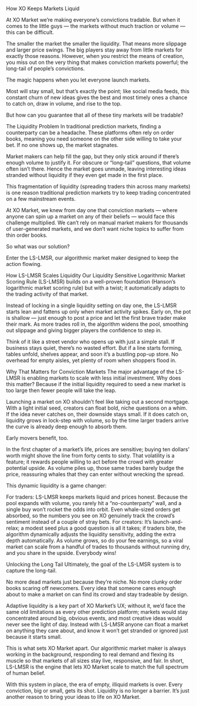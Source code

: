 How XO Keeps Markets Liquid


At XO Market we’re making everyone’s convictions tradable. But when it comes to the little guys — the markets without much traction or volume — this can be difficult.

The smaller the market the smaller the liquidity. That means more slippage and larger price swings. The big players stay away from little markets for exactly those reasons. However, when you restrict the means of creation, you miss out on the very thing that makes conviction markets powerful; the long-tail of people’s convictions.

The magic happens when you let everyone launch markets.

Most will stay small, but that’s exactly the point; like social media feeds, this constant churn of new ideas gives the best and most timely ones a chance to catch on, draw in volume, and rise to the top.

But how can you guarantee that all of these tiny markets will be tradable?

The Liquidity Problem
In traditional prediction markets, finding a counterparty can be a headache. These platforms often rely on order books, meaning you need someone on the other side willing to take your bet. If no one shows up, the market stagnates.

Market makers can help fill the gap, but they only stick around if there’s enough volume to justify it. For obscure or “long-tail” questions, that volume often isn’t there. Hence the market goes unmade, leaving interesting ideas stranded without liquidity if they even get made in the first place.

This fragmentation of liquidity (spreading traders thin across many markets) is one reason traditional prediction markets try to keep trading concentrated on a few mainstream events.

At XO Market, we knew from day one that conviction markets — where anyone can spin up a market on any of their beliefs — would face this challenge multiplied. We can’t rely on manual market makers for thousands of user-generated markets, and we don’t want niche topics to suffer from thin order books.

So what was our solution?

Enter the LS-LMSR, our algorithmic market maker designed to keep the action flowing.

How LS-LMSR Scales Liquidity
Our Liquidity Sensitive Logarithmic Market Scoring Rule (LS-LMSR) builds on a well-proven foundation (Hanson’s logarithmic market scoring rule) but with a twist; it automatically adapts to the trading activity of that market.

Instead of locking in a single liquidity setting on day one, the LS-LMSR starts lean and fattens up only when market activity spikes. Early on, the pot is shallow — just enough to post a price and let the first brave trader make their mark. As more trades roll in, the algorithm widens the pool, smoothing out slippage and giving bigger players the confidence to step in.

Think of it like a street vendor who opens up with just a simple stall. If business stays quiet, there’s no wasted effort. But if a line starts forming, tables unfold, shelves appear, and soon it’s a bustling pop-up store. No overhead for empty aisles, yet plenty of room when shoppers flood in.

Why That Matters for Conviction Markets
The major advantage of the LS-LMSR is enabling markets to scale with less initial investment. Why does this matter? Because if the initial liquidity required to seed a new market is too large then fewer people will take the leap.

Launching a market on XO shouldn’t feel like taking out a second mortgage. With a light initial seed, creators can float bold, niche questions on a whim. If the idea never catches on, their downside stays small. If it does catch on, liquidity grows in lock-step with volume, so by the time larger traders arrive the curve is already deep enough to absorb them.

Early movers benefit, too.

In the first chapter of a market’s life, prices are sensitive; buying ten dollars’ worth might shove the line from forty cents to sixty. That volatility is a feature; it rewards people willing to act before the crowd with greater potential upside. As volume piles up, those same trades barely budge the price, reassuring whales that they can enter without wrecking the spread.

This dynamic liquidity is a game changer:

For traders: LS-LMSR keeps markets liquid and prices honest. Because the pool expands with volume, you rarely hit a “no-counterparty” wall, and a single buy won’t rocket the odds into orbit. Even whale-sized orders get absorbed, so the numbers you see on XO genuinely track the crowd’s sentiment instead of a couple of stray bets.
For creators: It’s launch-and-relax; a modest seed plus a good question is all it takes; if traders bite, the algorithm dynamically adjusts the liquidity sensitivity, adding the extra depth automatically. As volume grows, so do your fee earnings, so a viral market can scale from a handful of trades to thousands without running dry, and you share in the upside.
Everybody wins!

Unlocking the Long Tail
Ultimately, the goal of the LS-LMSR system is to capture the long-tail.

No more dead markets just because they’re niche. No more clunky order books scaring off newcomers. Every idea that someone cares enough about to make a market on can find its crowd and stay tradeable by design.

Adaptive liquidity is a key part of XO Market’s UX; without it, we’d face the same old limitations as every other prediction platform; markets would stay concentrated around big, obvious events, and most creative ideas would never see the light of day. Instead with LS-LMSR anyone can float a market on anything they care about, and know it won’t get stranded or ignored just because it starts small.

This is what sets XO Market apart. Our algorithmic market maker is always working in the background, responding to real demand and flexing its muscle so that markets of all sizes stay live, responsive, and fair. In short, LS-LMSR is the engine that lets XO Market scale to match the full spectrum of human belief.

With this system in place, the era of empty, illiquid markets is over. Every conviction, big or small, gets its shot. Liquidity is no longer a barrier. It’s just another reason to bring your ideas to life on XO Market.
